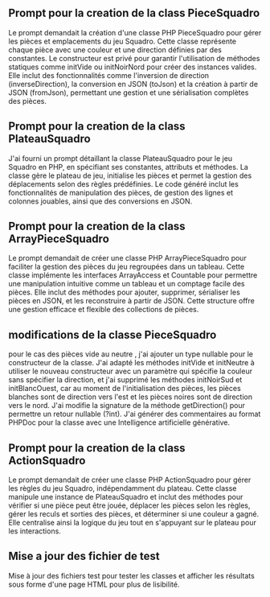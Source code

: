 ## Prompt pour la creation de la class PieceSquadro

Le prompt demandait la création d'une classe PHP PieceSquadro pour gérer les pièces et emplacements du jeu Squadro. Cette classe représente chaque pièce avec une couleur et une direction définies par des constantes. Le constructeur est privé pour garantir l'utilisation de méthodes statiques comme initVide ou initNoirNord pour créer des instances valides. Elle inclut des fonctionnalités comme l'inversion de direction (inverseDirection), la conversion en JSON (toJson) et la création à partir de JSON (fromJson), permettant une gestion et une sérialisation complètes des pièces.


## Prompt pour la creation de la class PlateauSquadro

J'ai fourni un prompt détaillant la classe PlateauSquadro pour le jeu Squadro en PHP, en spécifiant ses constantes, attributs et méthodes. La classe gère le plateau de jeu, initialise les pièces et permet la gestion des déplacements selon des règles prédéfinies. Le code généré inclut les fonctionnalités de manipulation des pièces, de gestion des lignes et colonnes jouables, ainsi que des conversions en JSON.


## Prompt pour la creation de la class ArrayPieceSquadro

Le prompt demandait de créer une classe PHP ArrayPieceSquadro pour faciliter la gestion des pièces du jeu regroupées dans un tableau. Cette classe implémente les interfaces ArrayAccess et Countable pour permettre une manipulation intuitive comme un tableau et un comptage facile des pièces. Elle inclut des méthodes pour ajouter, supprimer, sérialiser les pièces en JSON, et les reconstruire à partir de JSON. Cette structure offre une gestion efficace et flexible des collections de pièces.

## modifications de la classe PieceSquadro

pour le cas des pièces vide au neutre , j'ai ajouter un type nullable pour le constructeur de la classe.
J'ai adapté les méthodes initVide et initNeutre à utiliser le nouveau constructeur avec un paramètre qui spécifie la couleur sans spécifier la direction, et j'ai supprimé les méthodes initNoirSud et initBlancOuest, car au moment de l'initialisation des pièces, les pièces blanches sont de direction vers l'est et les pièces noires sont de direction vers le nord.
J'ai modifie la signature de la méthode getDirection() pour permettre un retour nullable (?int).
J'ai générer des commentaires au format PHPDoc pour la classe avec une Intelligence artificielle générative.



## Prompt pour la creation de la class ActionSquadro

Le prompt demandait de créer une classe PHP ActionSquadro pour gérer les règles du jeu Squadro, indépendamment du plateau. Cette classe manipule une instance de PlateauSquadro et inclut des méthodes pour vérifier si une pièce peut être jouée, déplacer les pièces selon les règles, gérer les reculs et sorties des pièces, et déterminer si une couleur a gagné. Elle centralise ainsi la logique du jeu tout en s'appuyant sur le plateau pour les interactions.

## Mise a jour des fichier de test

Mise à jour des fichiers test pour tester les  classes et afficher les résultats sous forme d'une page HTML pour plus de lisibilité.
